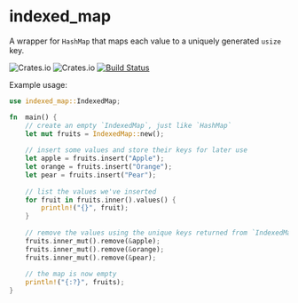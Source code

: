 # indexed_map

 A wrapper for `HashMap` that maps each value to a uniquely generated `usize` key.

![Crates.io](https://img.shields.io/crates/v/indexed_map)
![Crates.io](https://img.shields.io/crates/l/indexed_map)
[![Build Status](https://travis-ci.com/cameronp98/indexed-map.svg?branch=master)](https://travis-ci.com/cameronp98/indexed-map)

Example usage:

```rust
use indexed_map::IndexedMap;

fn  main() {
    // create an empty `IndexedMap`, just like `HashMap`
    let mut fruits = IndexedMap::new();
    
    // insert some values and store their keys for later use
    let apple = fruits.insert("Apple");
    let orange = fruits.insert("Orange");
    let pear = fruits.insert("Pear");
    
    // list the values we've inserted
    for fruit in fruits.inner().values() {
        println!("{}", fruit);
    }
    
    // remove the values using the unique keys returned from `IndexedMap::insert`
    fruits.inner_mut().remove(&apple);
    fruits.inner_mut().remove(&orange);
    fruits.inner_mut().remove(&pear);
    
    // the map is now empty
    println!("{:?}", fruits);
}
```
